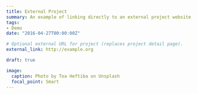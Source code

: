 ```yaml
---
title: External Project
summary: An example of linking directly to an external project website using `external_link`.
tags:
- Demo
date: "2016-04-27T00:00:00Z"

# Optional external URL for project (replaces project detail page).
external_link: http://example.org

draft: true

image:
  caption: Photo by Toa Heftiba on Unsplash
  focal_point: Smart
---
```

